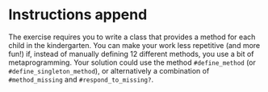 # Instructions append

The exercise requires you to write a class that provides a method for each child in the kindergarten.
You can make your work less repetitive (and more fun!) if, instead of manually defining 12 different methods, you use a bit of metaprogramming.
Your solution could use the method `#define_method` (or `#define_singleton_method`), or alternatively a combination of `#method_missing` and `#respond_to_missing?`.
